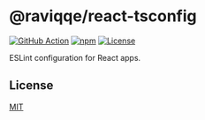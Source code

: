 # @raviqqe/react-tsconfig

[![GitHub Action](https://img.shields.io/github/workflow/status/raviqqe/react-tsconfig/test?style=flat-square)](https://github.com/raviqqe/react-tsconfig/actions)
[![npm](https://img.shields.io/npm/v/@raviqqe/react-tsconfig?style=flat-square)](https://www.npmjs.com/package/@raviqqe/react-tsconfig)
[![License](https://img.shields.io/github/license/raviqqe/react-tsconfig.svg?style=flat-square)](LICENSE)

ESLint configuration for React apps.

## License

[MIT](LICENSE)
